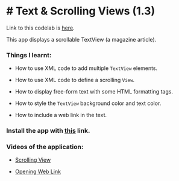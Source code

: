 # # Text & Scrolling Views (1.3)

Link to this codelab is [here](https://developer.android.com/codelabs/android-training-text-and-scrolling-views?index=..%2F..%2Fandroid-training#0).

This app displays a scrollable TextView (a magazine article).

### Things I learnt:

- How to use XML code to add multiple `TextView` elements.

- How to use XML code to define a scrolling `View`.

- How to display free-form text with some HTML formatting tags.

- How to style the `TextView` background color and text color.

- How to include a web link in the text.

### Install the app with [this](https://github.com/shrutiisharma/Codelabs/releases/download/1.3/app-debug.apk) link.

### Videos of the application:

- [Scrolling View](https://user-images.githubusercontent.com/72591283/118229146-1f262b80-b4a9-11eb-850f-58f8d6d8c197.mp4)
  
- [Opening Web Link](https://user-images.githubusercontent.com/72591283/118229108-0a499800-b4a9-11eb-9ca2-b1a341f78c07.mp4)
